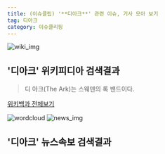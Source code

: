 ```yaml
---
title: (이슈클립) '**디아크**' 관련 이슈, 기사 모아 보기
tag: 디아크
category: 이슈클리핑
---
```

![wiki_img](https://user-images.githubusercontent.com/42597476/44503234-41136a80-a6d0-11e8-9071-6fc6418eafe4.png)
## **'**디아크**'** 위키피디아 검색결과
>디 아크(The Ark)는 스웨덴의 록 밴드이다.

<a href="https://ko.wikipedia.org/wiki/디아크" target="_blank">위키백과 전체보기</a>

![wordcloud](https://s3.ap-northeast-2.amazonaws.com/lyrics101-wordcloud/2018-09-22-1537557314.png)
![news_img](https://user-images.githubusercontent.com/42597476/44507050-1206f400-a6e4-11e8-8d98-7ffbfebb353f.png)
## **'**디아크**'** 뉴스속보 검색결과

